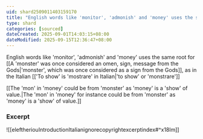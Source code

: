 ```yaml
---
uid: shard2509011403159170
title: "English words like 'monitor', 'admonish' and 'money' uses the same root for 'monster' as in the Italian 'to show' or 'monstrare'"
type: shard
categories: [sourced]
dateCreated: 2025-09-01T14:03:15+08:00
dateModified: 2025-09-15T12:36:47+08:00
---
```

English words like 'monitor', 'admonish' and 'money' uses the same root for [[A 'monster' was once considered an omen, sign, message from the Gods|'monster', which was once considered as a sign from the Gods]], as in the Italian [['To show' is 'mostrare' in Italian|'to show' or 'monstrare']]

[[The 'mon' in 'money' could be from 'monster' as 'money' is a 'show' of value.|The 'mon' in 'money' for instance could be from 'monster' as 'money' is a 'show' of value.]]
### Excerpt
![[eleftheriouIntroductionItalianignorecopyrightexcerptindex#^x18lm]]